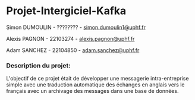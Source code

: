 # Projet-Intergiciel-Kafka
Simon DUMOULIN - ???????? - simon.dumoulin1@uphf.fr

Alexis PAGNON - 22103274 - alexis.pagnon@uphf.fr

Adam SANCHEZ - 22104850 - adam.sanchez@uphf.fr

### Description du projet:
L'objectif de ce projet était de développer une messagerie intra-entreprise simple avec une traduction automatique des échanges en anglais vers le français avec un archivage des messages dans une base de données.
